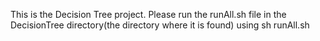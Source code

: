 This is the Decision Tree project. 
Please run the runAll.sh file in the DecisionTree directory(the directory where it is found) using
sh runAll.sh